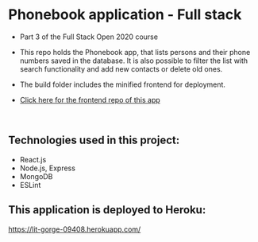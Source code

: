 # Phonebook application - Full stack

- Part 3 of the Full Stack Open 2020 course

- This repo holds the Phonebook app, that lists persons and their phone numbers saved in the database. It is also possible to filter the list with search functionality and add new contacts or delete old ones.

- The build folder includes the minified frontend for deployment. 

- <a href="https://github.com/miakauppila/full-stack-open-2020/tree/master/osa3/puhelinluettelo" target="_blank">Click here for the frontend repo of this app</a>
<br/>


## Technologies used in this project:  
- React.js
- Node.js, Express  
- MongoDB
- ESLint

## This application is deployed to Heroku:
https://lit-gorge-09408.herokuapp.com/

